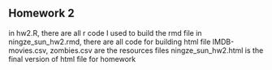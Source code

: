 ## Homework 2

in hw2.R, there are all r code I used to build the rmd file
in ningze_sun_hw2.rmd, there are all code for building html file
IMDB-movies.csv, zombies.csv are the resources files
ningze_sun_hw2.html is the final version of html file for homework